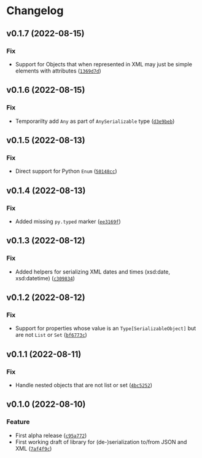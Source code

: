 # Changelog

<!--next-version-placeholder-->

## v0.1.7 (2022-08-15)
### Fix
* Support for Objects that when represented in XML may just be simple elements with attributes ([`1369d7d`](https://github.com/madpah/serializable/commit/1369d7d755d9e50273b72e2fdd7d2967442e5bde))

## v0.1.6 (2022-08-15)
### Fix
* Temporarilty add `Any` as part of `AnySerializable` type ([`d3e9beb`](https://github.com/madpah/serializable/commit/d3e9bebd7b8dc78d4eb36447ad0b1ee46e2745e0))

## v0.1.5 (2022-08-13)
### Fix
* Direct support for Python `Enum` ([`50148cc`](https://github.com/madpah/serializable/commit/50148cc98a26e4e51479b491acb58451ea5b42b6))

## v0.1.4 (2022-08-13)
### Fix
* Added missing `py.typed` marker ([`ee3169f`](https://github.com/madpah/serializable/commit/ee3169f466353a88922174b40f5b29cb98998be9))

## v0.1.3 (2022-08-12)
### Fix
* Added helpers for serializing XML dates and times (xsd:date, xsd:datetime) ([`c309834`](https://github.com/madpah/serializable/commit/c3098346abf445876d99ecb768d7a4a08b12a291))

## v0.1.2 (2022-08-12)
### Fix
* Support for properties whose value is an `Type[SerializableObject]` but are not `List` or `Set` ([`bf6773c`](https://github.com/madpah/serializable/commit/bf6773c40f3f45dbe2821fdbe785b369f0b3b71c))

## v0.1.1 (2022-08-11)
### Fix
* Handle nested objects that are not list or set ([`4bc5252`](https://github.com/madpah/serializable/commit/4bc525258d0ee655beabace18e41323b4b67ae1b))

## v0.1.0 (2022-08-10)
### Feature
* First alpha release ([`c95a772`](https://github.com/madpah/serializable/commit/c95a7724186b6e45554624b5238c719d172ffc9f))
* First working draft of library for (de-)serialization to/from JSON and XML ([`7af4f9c`](https://github.com/madpah/serializable/commit/7af4f9c4a100f1ce10502ecef228f42ea61e9c22))

